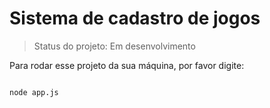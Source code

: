 # Sistema de cadastro de jogos

>Status do projeto: Em desenvolvimento 

Para rodar esse projeto da sua máquina, por favor digite:

```

node app.js 
```
